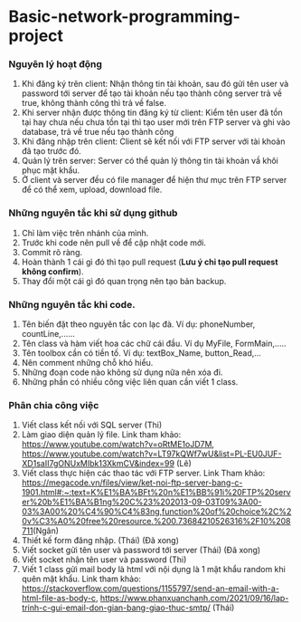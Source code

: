 # Basic-network-programming-project
### Nguyên lý hoạt động
1. Khi đăng ký trên client: Nhận thông tin tài khoản, sau đó gửi tên user và password tới server để tạo tài khoản nếu tạo thành công server trả về true, không thành công thì trả về false.
2. Khi server nhận được thông tin đăng ký từ client: Kiểm tên user đã tồn tại hay chưa nếu chưa tồn tại thì tạo user mới trên FTP server và ghi vào database, trả về true nếu tạo thành công
3. Khi đăng nhập trên client: Client sẽ kết nối với FTP server với tài khoản đã tạo trước đó.
4. Quản lý trên server: Server có thể quản lý thông tin tài khoản vầ khôi phục mật khẩu.
5. Ở client và server đều có file manager để hiện thư mục trên FTP server để có thể xem, upload, download file.
### Những nguyên tắc khi sử dụng github
1. Chỉ làm việc trên nhánh của mình.
2. Trước khi code nên pull về để cập nhật code mới.
3. Commit rõ ràng.
3. Hoàn thành 1 cái gì đó thì tạo pull request (**Lưu ý chỉ tạo pull request không confirm**).
4. Thay đổi một cái gì đó quan trọng nên tạo bản backup.
### Những nguyên tắc khi code.
1. Tên biến đặt theo nguyên tắc con lạc đà. Ví dụ: phoneNumber, countLine,......
2. Tên class và hàm viết hoa các chữ cái đầu. Ví dụ MyFile, FormMain,.....
3. Tên toolbox cần có tiền tố. Ví dụ: textBox_Name, button_Read,...
4. Nên comment những chỗ khó hiểu.
5. Những đoạn code nào không sử dụng nữa nên xóa đi.
6. Những phần có nhiều công việc liên quan cần viết 1 class.
### Phân chia công việc
1. Viết class kết nối với SQL server (Thi)
2. Làm giao diện quản lý file. Link tham khảo: <https://www.youtube.com/watch?v=oRtME1oJD7M>, <https://www.youtube.com/watch?v=LT97kQWf7wU&list=PL-EU0JUF-XD1saII7gONUxMIbk13XkmCV&index=99> (Lê)
3. Viết class thực hiện các thao tác với FTP server. Link Tham khảo: <https://megacode.vn/files/view/ket-noi-ftp-server-bang-c-1901.html#:~:text=K%E1%BA%BFt%20n%E1%BB%91i%20FTP%20server%20b%E1%BA%B1ng%20C%23%202013-09-03T09%3A00-03%3A00%20%C4%90%C4%83ng,function%20of%20choice%2C%20v%C3%A0%20free%20resource.%200.73684210526316%2F10%208711>(Ngân)
4. Thiết kế form đăng nhập. (Thái) (Đã xong)
5. Viết socket gửi tên user và password tới server (Thái) (Đã xong)
6. Viết socket nhận tên user và password (Thi)
7. Viết 1 class gửi mail body là html với nội dụng là 1 mật khẩu random khi quên mật khẩu. Link tham khảo: <https://stackoverflow.com/questions/1155797/send-an-email-with-a-html-file-as-body-c>, <https://www.phanxuanchanh.com/2021/09/16/lap-trinh-c-gui-email-don-gian-bang-giao-thuc-smtp/> (Thái)
